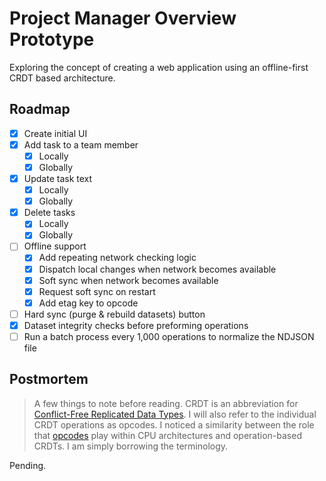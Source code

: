 # Project Manager Overview Prototype

Exploring the concept of creating a web application using an offline-first CRDT based architecture.

## Roadmap

- [x] Create initial UI
- [x] Add task to a team member
    - [x] Locally
    - [x] Globally
- [x] Update task text
    - [x] Locally
    - [x] Globally
- [x] Delete tasks
    - [x] Locally
    - [x] Globally
- [ ] Offline support
    - [x] Add repeating network checking logic
    - [x] Dispatch local changes when network becomes available
    - [x] Soft sync when network becomes available
    - [x] Request soft sync on restart
    - [x] Add etag key to opcode
- [ ] Hard sync (purge & rebuild datasets) button
- [x] Dataset integrity checks before preforming operations
- [ ] Run a batch process every 1,000 operations to normalize the NDJSON file

## Postmortem

> A few things to note before reading. CRDT is an abbreviation for [Conflict-Free Replicated Data Types](https://crdt.tech/). I will also refer to the individual CRDT operations as opcodes. I noticed a similarity between the role that [opcodes](https://en.wikipedia.org/wiki/Opcode) play within CPU architectures and operation-based CRDTs. I am simply borrowing the terminology.

Pending.